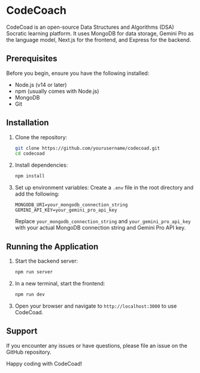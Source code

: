 # CodeCoach

CodeCoad is an open-source Data Structures and Algorithms (DSA) Socratic learning platform. It uses MongoDB for data storage, Gemini Pro as the language model, Next.js for the frontend, and Express for the backend.

## Prerequisites

Before you begin, ensure you have the following installed:
- Node.js (v14 or later)
- npm (usually comes with Node.js)
- MongoDB
- Git

## Installation

1. Clone the repository:
   ```bash
   git clone https://github.com/yourusername/codecoad.git
   cd codecoad
   ```

2. Install dependencies:
   ```bash
   npm install
   ```

3. Set up environment variables:
   Create a `.env` file in the root directory and add the following:
   ```
   MONGODB_URI=your_mongodb_connection_string
   GEMINI_API_KEY=your_gemini_pro_api_key
   ```
   Replace `your_mongodb_connection_string` and `your_gemini_pro_api_key` with your actual MongoDB connection string and Gemini Pro API key.

## Running the Application

1. Start the backend server:
   ```bash
   npm run server
   ```

2. In a new terminal, start the frontend:
   ```bash
   npm run dev
   ```

3. Open your browser and navigate to `http://localhost:3000` to use CodeCoad.



## Support

If you encounter any issues or have questions, please file an issue on the GitHub repository.

Happy coding with CodeCoad!
